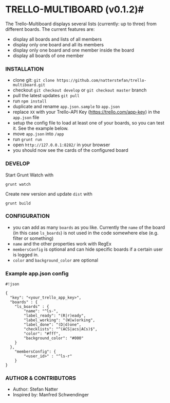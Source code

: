 # TRELLO-MULTIBOARD (v0.1.2)#

The Trello-Multiboard displays several lists (currently: up to three) from different boards. The current features are:

* display all boards and lists of all members
* display only one board and all its members
* display only one board and one member inside the board
* display all boards of one member


### INSTALLATION ###

* clone git: `git clone https://github.com/natterstefan/trello-multiboard.git`
* checkout `git checkout develop` or `git checkout master` branch
* pull the latest updates `git pull`
* run `npm install`
* duplicate and rename `app.json.sample` to `app.json`
* replace `XX` with your Trello-API Key (https://trello.com/app-key) in the `app.json` file
* setup the config file to load at least one of your boards, so you can test it. See the example below.
* move `app.json` into `/app`
* run `grunt run`
* open `http://127.0.0.1:8282/` in your browser
* you should now see the cards of the configured board


### DEVELOP ###

Start Grunt Watch with

`grunt watch`

Create new version and update `dist` with

`grunt build`


### CONFIGURATION ###

* you can add as many `boards` as you like. Currently the `name` of the board (in this case `ls_boards`) is not used in the code somewhere else (e.g. filter or something)
* `name` and the other properties work with RegEx
* `membersConfig` is optional and can hide specific boards if a certain user is logged in.
* `color` and `background_color` are optional


### Example app.json config ###

```
#!json

{
  "key": "<your_trello_app_key>",
  "boards" : {
    "ls_boards" : {
        "name": "^ls-",
        "label_ready": "(R|r)eady",
        "label_working": "(W|w)orking",
        "label_done": "(D|d)one",
        "checklists": "^(ACS|acs|ACs)$",
        "color": "#fff",
        "background_color": "#000"
    }
  },
    "membersConfig": {
        "<user_id>" : "^ls-r"
    }
}
```


### AUTHOR & CONTRIBUTORS ###

* Author: Stefan Natter
* Inspired by: Manfred Schwendinger
